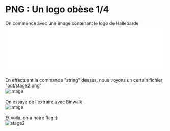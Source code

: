 # PNG : Un logo obèse 1/4

On commence avec une image contenant le logo de Hallebarde <br/> ![image](https://github.com/Nouman404/404CTF_2022/blob/main/Stegano/steg.png)<br/>

En effectuant la commande "string" dessus, nous voyons un certain fichier "out/stage2.png"  <br/> ![image](https://user-images.githubusercontent.com/73934639/174495612-10816276-1bc8-4795-884f-f25163f9a170.png)
<br/><br/>
On essaye de l'extraire avec Binwalk <br/> ![image](https://user-images.githubusercontent.com/73934639/174495715-862272a2-042c-4109-8bfa-cb9f47fd78cc.png)
<br/><br/>
Et voilà, on a notre flag :)  <br/>
![stage2](https://user-images.githubusercontent.com/73934639/174495794-95dbfa77-4d2f-4bb7-a53d-4a1ea81f1eb4.png)
